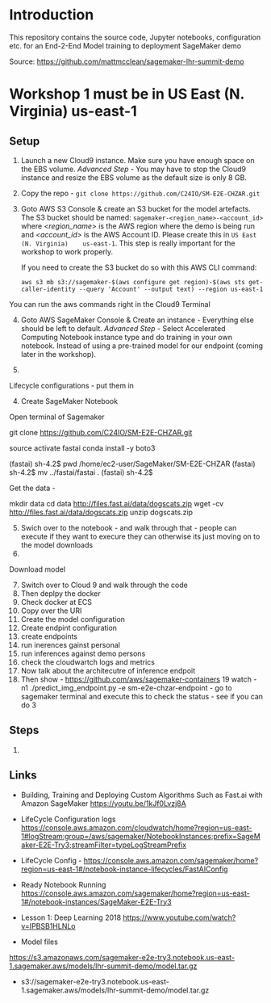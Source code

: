 
# Introduction
This repository contains the source code, Jupyter notebooks, configuration etc. for an End-2-End Model training to deployment SageMaker demo

Source: https://github.com/mattmcclean/sagemaker-lhr-summit-demo

Workshop 1 must be in US East (N. Virginia)	us-east-1
======

Setup
------

1. Launch a new Cloud9 instance. Make sure you have enough space on the EBS volume. *Advanced Step* - You may have to stop the Cloud9 instance and resize the EBS volume as the default size is only 8 GB.

2. Copy the repo - `git clone https://github.com/C24IO/SM-E2E-CHZAR.git`

3. Goto AWS S3 Console & create an S3 bucket for the model artefacts. The S3 bucket should be named: ```sagemaker-<region_name>-<account_id>``` where *<region_name>* is the AWS region where the demo is being run and *<account_id>* is the AWS Account ID. Please create this in ```US East (N. Virginia)	us-east-1```. This step is really important for the workshop to work properly.

    If you need to create the S3 bucket do so with this AWS CLI command:

    ```aws s3 mb s3://sagemaker-$(aws configure get region)-$(aws sts get-caller-identity --query 'Account' --output text) --region us-east-1 ```

You can run the aws commands right in the Cloud9 Terminal

4. Goto AWS SageMaker Console & Create an instance - Everything else should be left to default.  *Advanced Step* - Select Accelerated Computing Notebook instance type and do training in your own notebook. Instead of using a pre-trained model for our endpoint (coming later in the workshop).

5. 


Lifecycle configurations - put them in 

4. Create SageMaker Notebook 

Open terminal of Sagemaker


git clone https://github.com/C24IO/SM-E2E-CHZAR.git


source activate fastai
conda install -y boto3

(fastai) sh-4.2$ pwd
/home/ec2-user/SageMaker/SM-E2E-CHZAR
(fastai) sh-4.2$ mv ../fastai/fastai .
(fastai) sh-4.2$


Get the data - 


mkdir data
cd data
http://files.fast.ai/data/dogscats.zip
wget -cv http://files.fast.ai/data/dogscats.zip
unzip dogscats.zip




5. Swich over to the notebook - and walk through that - people can execute if they want to execure they can otherwise its just moving on to the model downloads 
6. 

Download model 

7. Switch over to Cloud 9 and walk through the code 
8. Then deplpy the docker 
9. Check docker at ECS 
10. Copy over the URI
11. Create the model configuration
12. Create endpint configuration
13. create endpoints 
14. run inerences gainst personal
15. run inferences against demo persons
16. check the cloudwartch logs and metrics 
17. Now talk about the architecutre of inference endpoit 
18. Then show - https://github.com/aws/sagemaker-containers
19 watch -n1  ./predict_img_endpoint.py -e sm-e2e-chzar-endpoint - go to sagemaker terminal and execute this to check the status - see if you can do 3 


Steps
------

1. 


Links
------
* Building, Training and Deploying Custom Algorithms Such as Fast.ai with Amazon SageMaker
https://youtu.be/1kJf0Lvzj8A

* LifeCycle Configuration logs 
https://console.aws.amazon.com/cloudwatch/home?region=us-east-1#logStream:group=/aws/sagemaker/NotebookInstances;prefix=SageMaker-E2E-Try3;streamFilter=typeLogStreamPrefix

* LifeCycle Config - 
https://console.aws.amazon.com/sagemaker/home?region=us-east-1#/notebook-instance-lifecycles/FastAIConfig

* Ready Notebook Running
https://console.aws.amazon.com/sagemaker/home?region=us-east-1#/notebook-instances/SageMaker-E2E-Try3

* Lesson 1: Deep Learning 2018
https://www.youtube.com/watch?v=IPBSB1HLNLo

* Model files
 
 https://s3.amazonaws.com/sagemaker-e2e-try3.notebook.us-east-1.sagemaker.aws/models/lhr-summit-demo/model.tar.gz 
 + s3://sagemaker-e2e-try3.notebook.us-east-1.sagemaker.aws/models/lhr-summit-demo/model.tar.gz





